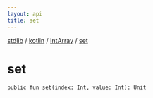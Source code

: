 ```yaml
---
layout: api
title: set
---
```

[stdlib](../../index.html) / [kotlin](../index.html) / [IntArray](index.html) / [set](set.html)

# set

```
public fun set(index: Int, value: Int): Unit
```
